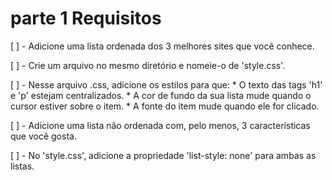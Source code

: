 # parte 1 Requisitos

  [ ] - Adicione uma lista ordenada dos 3 melhores sites que você conhece.

  [ ] - Crie um arquivo no mesmo diretório e nomeie-o de 'style.css'.

  [ ] - Nesse arquivo .css, adicione os estilos para que:
      * O texto das tags 'h1' e 'p' estejam centralizados.
      * A cor de fundo da sua lista mude quando o cursor estiver sobre o item.
      * A fonte do item mude quando ele for clicado.

  [ ] - Adicione uma lista não ordenada com, pelo menos, 3 características que você gosta.
  
  [ ] - No 'style.css', adicione a propriedade 'list-style: none' para ambas as listas.